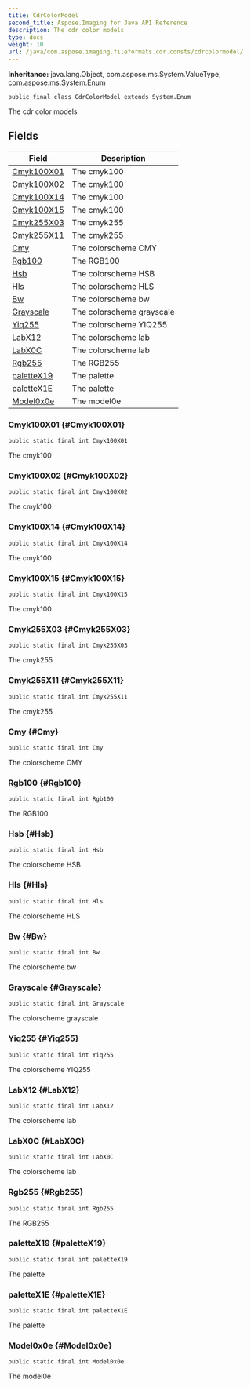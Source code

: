 ```yaml
---
title: CdrColorModel
second_title: Aspose.Imaging for Java API Reference
description: The cdr color models
type: docs
weight: 10
url: /java/com.aspose.imaging.fileformats.cdr.consts/cdrcolormodel/
---
```

**Inheritance:**
java.lang.Object, com.aspose.ms.System.ValueType, com.aspose.ms.System.Enum
```
public final class CdrColorModel extends System.Enum
```

The cdr color models
## Fields

| Field | Description |
| --- | --- |
| [Cmyk100X01](#Cmyk100X01) | The cmyk100 |
| [Cmyk100X02](#Cmyk100X02) | The cmyk100 |
| [Cmyk100X14](#Cmyk100X14) | The cmyk100 |
| [Cmyk100X15](#Cmyk100X15) | The cmyk100 |
| [Cmyk255X03](#Cmyk255X03) | The cmyk255 |
| [Cmyk255X11](#Cmyk255X11) | The cmyk255 |
| [Cmy](#Cmy) | The colorscheme CMY |
| [Rgb100](#Rgb100) | The RGB100 |
| [Hsb](#Hsb) | The colorscheme HSB |
| [Hls](#Hls) | The colorscheme HLS |
| [Bw](#Bw) | The colorscheme bw |
| [Grayscale](#Grayscale) | The colorscheme grayscale |
| [Yiq255](#Yiq255) | The colorscheme YIQ255 |
| [LabX12](#LabX12) | The colorscheme lab |
| [LabX0C](#LabX0C) | The colorscheme lab |
| [Rgb255](#Rgb255) | The RGB255 |
| [paletteX19](#paletteX19) | The palette |
| [paletteX1E](#paletteX1E) | The palette |
| [Model0x0e](#Model0x0e) | The model0e |
### Cmyk100X01 {#Cmyk100X01}
```
public static final int Cmyk100X01
```


The cmyk100

### Cmyk100X02 {#Cmyk100X02}
```
public static final int Cmyk100X02
```


The cmyk100

### Cmyk100X14 {#Cmyk100X14}
```
public static final int Cmyk100X14
```


The cmyk100

### Cmyk100X15 {#Cmyk100X15}
```
public static final int Cmyk100X15
```


The cmyk100

### Cmyk255X03 {#Cmyk255X03}
```
public static final int Cmyk255X03
```


The cmyk255

### Cmyk255X11 {#Cmyk255X11}
```
public static final int Cmyk255X11
```


The cmyk255

### Cmy {#Cmy}
```
public static final int Cmy
```


The colorscheme CMY

### Rgb100 {#Rgb100}
```
public static final int Rgb100
```


The RGB100

### Hsb {#Hsb}
```
public static final int Hsb
```


The colorscheme HSB

### Hls {#Hls}
```
public static final int Hls
```


The colorscheme HLS

### Bw {#Bw}
```
public static final int Bw
```


The colorscheme bw

### Grayscale {#Grayscale}
```
public static final int Grayscale
```


The colorscheme grayscale

### Yiq255 {#Yiq255}
```
public static final int Yiq255
```


The colorscheme YIQ255

### LabX12 {#LabX12}
```
public static final int LabX12
```


The colorscheme lab

### LabX0C {#LabX0C}
```
public static final int LabX0C
```


The colorscheme lab

### Rgb255 {#Rgb255}
```
public static final int Rgb255
```


The RGB255

### paletteX19 {#paletteX19}
```
public static final int paletteX19
```


The palette

### paletteX1E {#paletteX1E}
```
public static final int paletteX1E
```


The palette

### Model0x0e {#Model0x0e}
```
public static final int Model0x0e
```


The model0e

